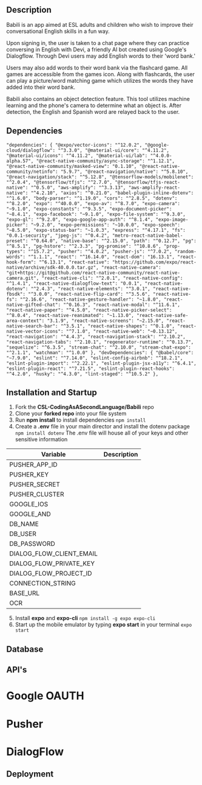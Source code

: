 ## Description

Babili is an app aimed at ESL adults and children who wish to improve their conversational English skills in a fun way. 

Upon signing in, the user is taken to a chat page where they can practice conversing in English with Devi, a friendly AI bot created using Google's Dialogflow. Through Devi users may add English words to their 'word bank.' 

Users may also add words to their word bank via the flashcard game. All games are accessible from the games icon. Along with flashcards, the user can play a picture/word matching game which utilizes the words they have added into their word bank. 

Babili also contains an object detection feature. This tool utilizes machine learning and the phone's camera to determine what an object is. After detection, the English and Spanish word are relayed back to the user. 

## Dependencies 

`"dependencies": {
    "@expo/vector-icons": "^12.0.2",
    "@google-cloud/dialogflow": "^3.3.0",
    "@material-ui/core": "^4.11.2",
    "@material-ui/icons": "^4.11.2",
    "@material-ui/lab": "^4.0.0-alpha.57",
    "@react-native-community/async-storage": "^1.12.1",
    "@react-native-community/masked-view": "0.1.10",
    "@react-native-community/netinfo": "5.9.7",
    "@react-navigation/native": "^5.8.10",
    "@react-navigation/stack": "^5.12.8",
    "@tensorflow-models/mobilenet": "^2.0.4",
    "@tensorflow/tfjs": "^2.7.0",
    "@tensorflow/tfjs-react-native": "^0.5.0",
    "aws-amplify": "^3.3.13",
    "aws-amplify-react-native": "^4.2.10",
    "axios": "^0.21.0",
    "babel-plugin-inline-dotenv": "^1.6.0",
    "body-parser": "^1.19.0",
    "cors": "^2.8.5",
    "dotenv": "^8.2.0",
    "expo": "^40.0.0",
    "expo-av": "^8.7.0",
    "expo-camera": "~9.1.0",
    "expo-constants": "^9.3.5",
    "expo-document-picker": "~8.4.1",
    "expo-facebook": "~9.1.0",
    "expo-file-system": "^9.3.0",
    "expo-gl": "^9.2.0",
    "expo-google-app-auth": "^8.1.4",
    "expo-image-picker": "~9.2.0",
    "expo-permissions": "~10.0.0",
    "expo-speech": "~8.5.0",
    "expo-status-bar": "~1.0.3",
    "express": "^4.17.1",
    "fs": "0.0.1-security",
    "jpeg-js": "^0.4.2",
    "metro-react-native-babel-preset": "^0.64.0",
    "native-base": "^2.15.0",
    "path": "^0.12.7",
    "pg": "^8.5.1",
    "pg-hstore": "^2.3.3",
    "pg-promise": "^10.8.6",
    "prop-types": "^15.7.2",
    "pusher": "^4.0.2",
    "pusher-js": "^7.0.2",
    "random-words": "^1.1.1",
    "react": "^16.14.0",
    "react-dom": "16.13.1",
    "react-hook-form": "^6.13.1",
    "react-native": "https://github.com/expo/react-native/archive/sdk-40.0.0.tar.gz",
    "react-native-camera": "git+https://git@github.com/react-native-community/react-native-camera.git",
    "react-native-cli": "^2.0.1",
    "react-native-config": "^1.4.1",
    "react-native-dialogflow-text": "0.0.1",
    "react-native-dotenv": "^2.4.3",
    "react-native-elements": "^3.0.1",
    "react-native-fbsdk": "^3.0.0",
    "react-native-flip-card": "^3.5.6",
    "react-native-fs": "^2.16.6",
    "react-native-gesture-handler": "~1.8.0",
    "react-native-gifted-chat": "^0.16.3",
    "react-native-modal": "^11.6.1",
    "react-native-paper": "^4.5.0",
    "react-native-picker-select": "^8.0.4",
    "react-native-reanimated": "~1.13.0",
    "react-native-safe-area-context": "3.1.9",
    "react-native-screens": "~2.15.0",
    "react-native-search-bar": "^3.5.1",
    "react-native-shapes": "^0.1.0",
    "react-native-vector-icons": "^7.1.0",
    "react-native-web": "~0.13.12",
    "react-navigation": "^4.4.3",
    "react-navigation-stack": "^2.10.2",
    "react-navigation-tabs": "^2.10.1",
    "regenerator-runtime": "^0.13.7",
    "sequelize": "^6.3.5",
    "stream-chat": "^2.10.0",
    "stream-chat-expo": "^2.1.1",
    "watchman": "^1.0.0"
  },
  "devDependencies": {
    "@babel/core": "~7.9.0",
    "eslint": "^7.14.0",
    "eslint-config-airbnb": "^18.2.1",
    "eslint-plugin-import": "^2.22.1",
    "eslint-plugin-jsx-a11y": "^6.4.1",
    "eslint-plugin-react": "^7.21.5",
    "eslint-plugin-react-hooks": "^4.2.0",
    "husky": "^4.3.0",
    "lint-staged": "^10.5.2"
  },`

  ## Installation and Startup

  1. Fork the **CSL-CodingAsASecondLanguage/Babili** repo
  2. Clone your **forked repo** into your file system
  3. Run **npm install** to install dependencies 
    `npm install`
  4. Create a **.env** file in your main director and install the dotenv package
    `npm install dotenv`
  The .env file will house all of your keys and other sensitive information 

| Variable                    | Description                 |
| ----------------------------| --------------------------- |
| PUSHER_APP_ID               |                             |
| PUSHER_KEY                  |                             |
| PUSHER_SECRET               |                             |
| PUSHER_CLUSTER              |                             |
| GOOGLE_IOS                  |                             |
| GOOGLE_AND                  |                             |
| DB_NAME                     |                             |
| DB_USER                     |                             |
| DB_PASSWORD                 |                             |
| DIALOG_FLOW_CLIENT_EMAIL    |                             |
| DIALOG_FLOW_PRIVATE_KEY     |                             |
| DIALOG_FLOW_PROJECT_ID      |                             |
| CONNECTION_STRING           |                             |
| BASE_URL                    |                             |
| OCR                         |                             |

  5. Install **expo** and **expo-cli** 
    `npm install -g expo expo-cli`
  6. Start up the mobile emulator by typing **expo start** in your terminal
    `expo start`

## Database 

## API's 

# Google OAUTH

# Pusher
# DialogFlow

## Deployment 
